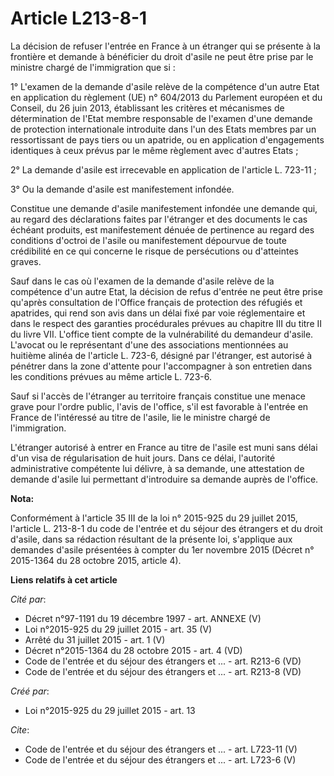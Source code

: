 # Article L213-8-1

La décision de refuser l'entrée en France à un étranger qui se présente à la frontière et demande à bénéficier du droit
d'asile ne peut être prise par le ministre chargé de l'immigration que si : 

1° L'examen de la demande d'asile relève de la compétence d'un autre Etat en application du règlement (UE) n° 604/2013 du
Parlement européen et du Conseil, du 26 juin 2013, établissant les critères et mécanismes de détermination de l'Etat membre
responsable de l'examen d'une demande de protection internationale introduite dans l'un des Etats membres par un
ressortissant de pays tiers ou un apatride, ou en application d'engagements identiques à ceux prévus par le même règlement
avec d'autres Etats ; 

2° La demande d'asile est irrecevable en application de l'article L. 723-11 ; 

3° Ou la demande d'asile est manifestement infondée. 

Constitue une demande d'asile manifestement infondée une demande qui, au regard des déclarations faites par l'étranger et des
documents le cas échéant produits, est manifestement dénuée de pertinence au regard des conditions d'octroi de l'asile ou
manifestement dépourvue de toute crédibilité en ce qui concerne le risque de persécutions ou d'atteintes graves. 

Sauf dans le cas où l'examen de la demande d'asile relève de la compétence d'un autre Etat, la décision de refus d'entrée ne
peut être prise qu'après consultation de l'Office français de protection des réfugiés et apatrides, qui rend son avis dans un
délai fixé par voie réglementaire et dans le respect des garanties procédurales prévues au chapitre III du titre II du livre
VII. L'office tient compte de la vulnérabilité du demandeur d'asile. L'avocat ou le représentant d'une des associations
mentionnées au huitième alinéa de l'article L. 723-6, désigné par l'étranger, est autorisé à pénétrer dans la zone d'attente
pour l'accompagner à son entretien dans les conditions prévues au même article L. 723-6. 

Sauf si l'accès de l'étranger au territoire français constitue une menace grave pour l'ordre public, l'avis de l'office, s'il
est favorable à l'entrée en France de l'intéressé au titre de l'asile, lie le ministre chargé de l'immigration. 

L'étranger autorisé à entrer en France au titre de l'asile est muni sans délai d'un visa de régularisation de huit jours.
Dans ce délai, l'autorité administrative compétente lui délivre, à sa demande, une attestation de demande d'asile lui
permettant d'introduire sa demande auprès de l'office.

**Nota:**

Conformément à l'article 35 III de la loi n° 2015-925 du 29 juillet 2015, l'article L. 213-8-1 du code de l'entrée et du
séjour des étrangers et du droit d'asile, dans sa rédaction résultant de la présente loi, s'applique aux demandes d'asile
présentées à compter du 1er novembre 2015 (Décret n° 2015-1364 du 28 octobre 2015, article 4).

**Liens relatifs à cet article**

_Cité par_:

  - Décret n°97-1191 du 19 décembre 1997 - art. ANNEXE (V)
  - Loi n°2015-925 du 29 juillet 2015 - art. 35 (V)
  - Arrêté du 31 juillet 2015 - art. 1 (V)
  - Décret n°2015-1364 du 28 octobre 2015 - art. 4 (VD)
  - Code de l'entrée et du séjour des étrangers et ... - art. R213-6 (VD)
  - Code de l'entrée et du séjour des étrangers et ... - art. R213-8 (VD)

_Créé par_:

  - Loi n°2015-925 du 29 juillet 2015 - art. 13

_Cite_:

  - Code de l'entrée et du séjour des étrangers et ... - art. L723-11 (V)
  - Code de l'entrée et du séjour des étrangers et ... - art. L723-6 (V)
